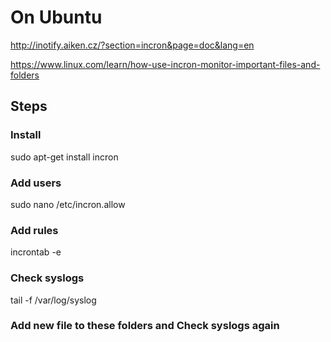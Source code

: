 
# On Ubuntu

http://inotify.aiken.cz/?section=incron&page=doc&lang=en

https://www.linux.com/learn/how-use-incron-monitor-important-files-and-folders

## Steps 

### Install
sudo apt-get install incron

### Add users
sudo nano /etc/incron.allow 
 
### Add rules
incrontab -e
  
### Check syslogs
tail -f /var/log/syslog

### Add new file to these folders and Check syslogs again
  
  






